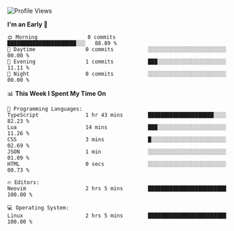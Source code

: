 <!--START_SECTION:waka-->
![Profile Views](http://img.shields.io/badge/Profile%20Views-0-blue)

**I'm an Early 🐤** 

```text
🌞 Morning                8 commits           ██████████████████████░░░   88.89 % 
🌆 Daytime                0 commits           ░░░░░░░░░░░░░░░░░░░░░░░░░   00.00 % 
🌃 Evening                1 commits           ███░░░░░░░░░░░░░░░░░░░░░░   11.11 % 
🌙 Night                  0 commits           ░░░░░░░░░░░░░░░░░░░░░░░░░   00.00 % 
```


📊 **This Week I Spent My Time On** 

```text
💬 Programming Languages: 
TypeScript               1 hr 43 mins        █████████████████████░░░░   82.23 % 
Lua                      14 mins             ███░░░░░░░░░░░░░░░░░░░░░░   11.26 % 
CSS                      3 mins              █░░░░░░░░░░░░░░░░░░░░░░░░   02.69 % 
JSON                     1 min               ░░░░░░░░░░░░░░░░░░░░░░░░░   01.09 % 
HTML                     0 secs              ░░░░░░░░░░░░░░░░░░░░░░░░░   00.73 % 

🔥 Editors: 
Neovim                   2 hrs 5 mins        █████████████████████████   100.00 % 

💻 Operating System: 
Linux                    2 hrs 5 mins        █████████████████████████   100.00 % 
```


<!--END_SECTION:waka-->
